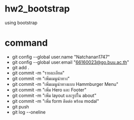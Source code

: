 # hw2_bootstrap
using bootstrap
# command
- git config --global user.name "Natchanan1747"
- git config --global user.email "66160023@go.buu.ac.th"
- git add .
- git commit -m "รายละเอียด" 
- git commit -m "เพิ่มเมนูนำทาง" 
- git commit -m "เพิ่มเมนูนำทางแบบ Hammburger Menu" 
- git commit -m "เพิ่ม Hero และ Footer" 
- git commit -m "เพิ่ม layout และรูปใน about" 
- git commit -m "เพิ่ม form ติดต่อ พร้อม modal" 
- git push
- git log --oneline
